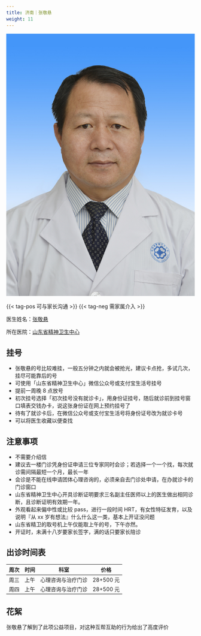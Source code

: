 ```yaml
---
title: 济南｜张敬悬
weight: 11
---
```


![doctor](doctor.jpg)

{{< tag-pos 可与家长沟通 >}} {{< tag-neg 需家属介入 >}}

医生姓名：[张敬悬](https://www.haodf.com/doctor/119561.html)

所在医院：[山东省精神卫生中心](https://amap.com/place/B0FFM4NU1Y)

## 挂号

- 张敬悬的号比较难挂，一般五分钟之内就会被抢光，建议卡点抢，多试几次，挂尽可能靠后的号
- 可使用「山东省精神卫生中心」微信公众号或支付宝生活号挂号
- 提前一周晚 8 点放号
- 初次挂号选择「初次挂号没有就诊卡」，用身份证挂号，随后就诊前到挂号窗口填表交钱办卡，说这张身份证在网上预约挂号了
- 待有了就诊卡后，在微信公众号或支付宝生活号将身份证号改为就诊卡号
- 可以将医生收藏以便查找

## 注意事项

- 不需要介绍信
- 建议去一楼门诊凭身份证申请三位专家同时会诊；若选择一个一个找，每次就诊需间隔最短一个月，最长一年
- 会诊是不能在线申请团体心理咨询的，必须亲自去门诊处申请，在办就诊卡的门诊窗口
- 山东省精神卫生中心开具诊断证明要求三名副主任医师以上的医生做出相同诊断，且诊断证明有效期一年。
- 外观看起来偏中性或比较 pass，进行一段时间 HRT，有女性特征发育，以及说明『从 xx 岁有想法』什么什么这一类，基本上开证没问题
- 山东省精卫的取号机上午仅能取上午的号，下午亦然。
- 开证时，未满十八岁要家长签字，满的话只要家长陪诊

## 出诊时间表

| 周次 | 时间 | 科室 | 价格 |
| :---: | :---: | :---: | :---: |
| 周三 | 上午 | 心理咨询与治疗门诊 | 28+500 元 |
| 周四 | 上午 | 心理咨询与治疗门诊 | 28+500 元 |

## 花絮

张敬悬了解到了此项公益项目，对这种互帮互助的行为给出了高度评价

